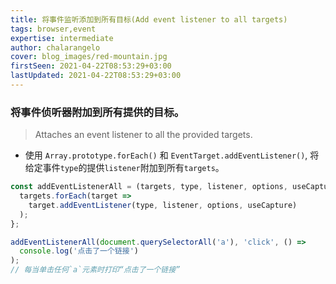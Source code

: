 ```yaml
---
title: 将事件监听添加到所有目标(Add event listener to all targets)
tags: browser,event
expertise: intermediate
author: chalarangelo
cover: blog_images/red-mountain.jpg
firstSeen: 2021-04-22T08:53:29+03:00
lastUpdated: 2021-04-22T08:53:29+03:00
---
```


### 将事件侦听器附加到所有提供的目标。
> Attaches an event listener to all the provided targets.

- 使用 `Array.prototype.forEach()` 和 `EventTarget.addEventListener()`, 将给定事件`type`的提供`listener`附加到所有`targets`。

```js
const addEventListenerAll = (targets, type, listener, options, useCapture) => {
  targets.forEach(target =>
    target.addEventListener(type, listener, options, useCapture)
  );
};
```

```js
addEventListenerAll(document.querySelectorAll('a'), 'click', () =>
  console.log('点击了一个链接')
);
// 每当单击任何`a`元素时打印“点击了一个链接”
```
